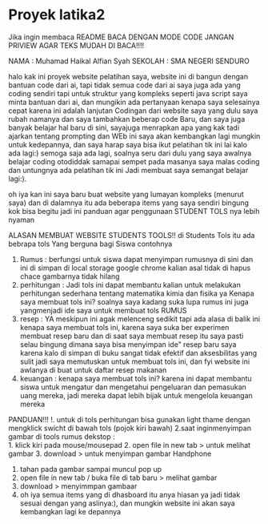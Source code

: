# Proyek latika2
Jika ingin membaca README BACA DENGAN MODE CODE JANGAN PRIVIEW AGAR TEKS MUDAH DI BACA!!!!
 

NAMA : Muhamad Haikal Alfian Syah
SEKOLAH : SMA NEGERI SENDURO 

halo kak ini proyek website pelatihan saya, website ini di bangun dengan bantuan code dari ai, tapi tidak semua code dari ai saya juga ada yang coding sendiri tapi untuk struktur yang kompleks seperti java script saya minta bantuan dari ai, dan mungikin ada pertanyaan kenapa saya selesainya cepat karena ini adalah lanjutan Codingan dari website saya yang dulu saya rubah namanya dan saya tambahkan beberap code Baru, dan saya juga banyak belajar hal baru di sini, sayajuga  menrapkan apa yang kak tadi ajarkan tentang prompting dan WEb ini saya akan kembangkan lagi mungkin untuk kedepannya, dan saya harap saya bisa ikut pelatihan tik ini lai kalo ada lagi:) semoga saja ada lagi, soalnya seru dari dulu yang saya awalnya belajar coding otodiddak samapai sempet pada masanya saya malas coding dan untungnya ada pelatihan tik ini Jadi membuat saya semangat belajar lagi:).

oh iya kan ini saya baru buat website yang lumayan kompleks (menurut saya) dan di dalamnya itu ada beberapa items yang saya sendiri bingung kok bisa begitu jadi ini panduan agar penggunaan STUDENT TOLS nya lebih nyaman

ALASAN MEMBUAT WEBSITE STUDENTS TOOLS!!
di Students Tols itu ada bebrapa tols Yang berguna bagi Siswa contohnya
1. Rumus  : berfungsi untuk siswa dapat menyimpan rumusnya di sini dan ini di simpan di local storage google chrome kalian asal tidak di hapus chace gambarnya tidak hilang 
2. perhitungan  : Jadi tols ini dapat membantu kalian untuk melakukan perhitungan sederhana tentang matematika kimia dan fisika ya Kenapa saya membuat tols ini? soalnya saya kadang suka lupa rumus ini juga yangmenjadi ide saya untuk membuat tols RUMUS
3. resep  : YA meskipun ini agak melenceng sedikit tapi ada alasa di balik ini kenapa saya membuat tols ini, karena saya suka ber experimen membuat resep baru dan di saat saya membuat resep itu saya pasti selau bingung dimana saya bisa menyimpan ide" resep baru saya karena kalo di simpan di buku sangat tidak efektif dan aksesbilitas yang sulit jadi saya memutuskan untuk membuat tols ini, dan fyi website ini awlanya di buat untuk daftar resep makanan
4. keuangan  : kenapa saya membuat tols ini? karena ini dapat  membantu siswa untuk mengatur dan mengetahui pengeluaran dan pemasukan uang mereka, jadi mereka dapat lebih bijak untuk mengelola keuangan mereka 

PANDUAN!!!
!. untuk di tols perhitungan bisa gunakan light thame dengan mengklick swicht di bawah tols (pojok kiri bawah)
2.saat inginmenyimpan  gambar di tools rumus 
    dekstop :  
    1. klick kiri pada mouse/mousepad 
    2. open file in new tab > untuk melihat gambar
    3. download > untuk menyimpan gambar
Handphone
1. tahan pada gambar sampai muncul pop up
2. open file in new tab / buka file di tab baru > melihat gambar
3. download > menyimmpan gambaar
4. oh iya semua items yang di dhasboard itu anya hiasan ya jadi tidak sesuai dengan yang aslinya:), dan mungkin website ini akan saya kembangkan lagi ke depannya
